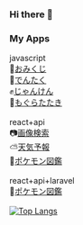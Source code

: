### Hi there 👋
### My Apps
javascript<br>
🌸<a href="https://risu043.github.io/github.io/">おみくじ</a><br>
📝<a href="https://risu043.github.io/calc/">でんたく</a><br>
✊<a href="https://risu043.github.io/janken/">じゃんけん</a><br>
🔨<a href="https://risu043.github.io/mogura/">もぐらたたき</a><br>
<br>
react+api<br>
📷<a href="https://risu043.github.io/image_search/">画像検索</a><br>
⛅<a href="https://risu043.github.io/react-wether-app/">天気予報</a><br>
🦖<a href="https://risu043.github.io/pokemon-ja/">ポケモン図鑑</a><br>
<br>
react+api+laravel<br>
🦖<a href="https://risu-3-pokemon.net/">ポケモン図鑑</a><br>
<br>
[![Top Langs](https://github-readme-stats.vercel.app/api/top-langs/?username=risu043&layout=donut)](https://github.com/anuraghazra/github-readme-stats)

<!--
**risu043/risu043** is a ✨ _special_ ✨ repository because its `README.md` (this file) appears on your GitHub profile.

Here are some ideas to get you started:

- 🔭 I’m currently working on ...
- 🌱 I’m currently learning ...
- 👯 I’m looking to collaborate on ...
- 🤔 I’m looking for help with ...
- 💬 Ask me about ...
- 📫 How to reach me: ...
- 😄 Pronouns: ...
- ⚡ Fun fact: ...
-->
